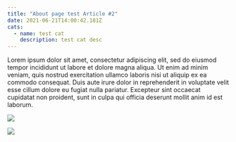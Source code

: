 ```yaml
---
title: "About page test Article #2"
date: 2021-06-21T14:00:42.181Z
cats:
  - name: test cat
    description: test cat desc
---
```

Lorem ipsum dolor sit amet, consectetur adipiscing elit, sed do eiusmod tempor incididunt ut labore et dolore magna aliqua. Ut enim ad minim veniam, quis nostrud exercitation ullamco laboris nisi ut aliquip ex ea commodo consequat. Duis aute irure dolor in reprehenderit in voluptate velit esse cillum dolore eu fugiat nulla pariatur. Excepteur sint occaecat cupidatat non proident, sunt in culpa qui officia deserunt mollit anim id est laborum.



![](https://external-content.duckduckgo.com/iu/?u=https%3A%2F%2Fwww.imagesource.com%2Fwp-content%2Fuploads%2F2019%2F06%2FRio.jpg&f=1&nofb=1)

![](img/huawei-lev-tec.jpg)